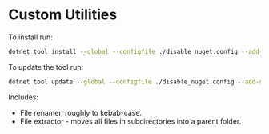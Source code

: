 # Custom Utilities

To install run:

```sh
dotnet tool install --global --configfile ./disable_nuget.config --add-source ./src/Utilities/nupkg/ Utilities
```

To update the tool run:

```sh
dotnet tool update --global --configfile ./disable_nuget.config --add-source ./src/Utilities/nupkg/ Utilities
```

Includes:

- File renamer, roughly to kebab-case.
- File extractor - moves all files in subdirectories into a parent folder.
